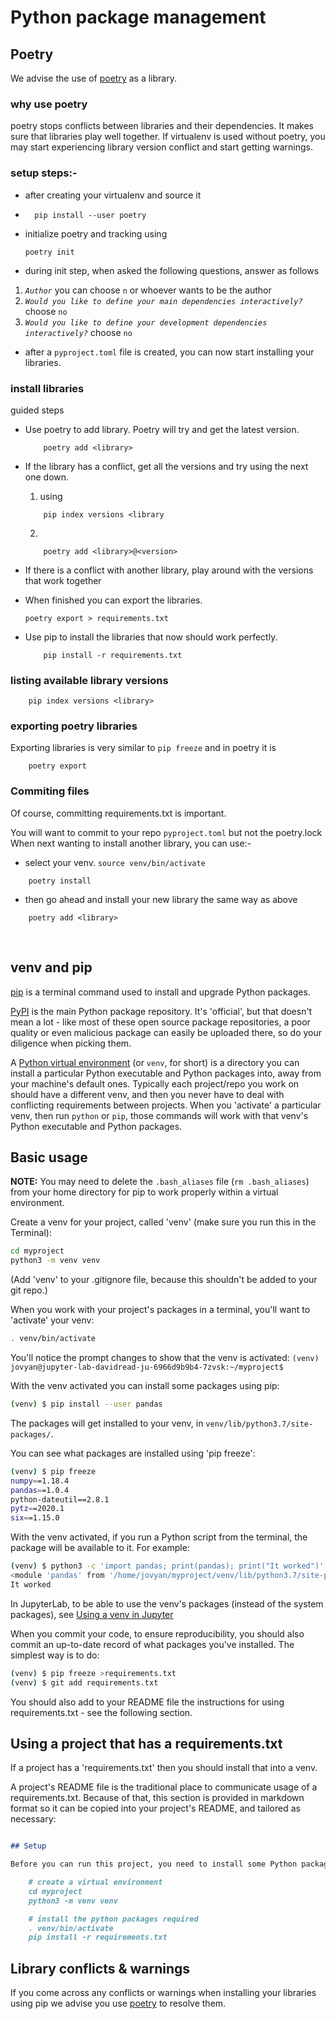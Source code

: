 # Python package management

## Poetry
We advise the use of [poetry](https://python-poetry.org/docs/) as a library.

### <b>why use poetry</b> 
poetry stops conflicts between libraries and their dependencies.
It makes sure that libraries play well together.
If virtualenv is used without poetry, you may start experiencing library version conflict and start getting warnings.

### <b>setup steps:-</b>
- after creating your virtualenv and source it
- ```
    pip install --user poetry
    ```
- initialize poetry and tracking using 
    ```
    poetry init
    ```
- during init step, when asked the following questions, answer as follows 
1. <i>`Author`</i> you can choose `n` or whoever wants to be the author
2. <i>`Would you like to define your main dependencies interactively?`</i> choose `no`
3. <i>`Would you like to define your development dependencies interactively?`</i> choose `no`
- after a `pyproject.toml` file is created, you can now start installing your libraries.

### <b>install libraries</b>
guided steps
- Use poetry to add library. Poetry will try and get the latest version.

    ```
        poetry add <library>
    ```
- If the library has a conflict, get all the versions and try using the next one down.
    1. using 
    ```
        pip index versions <library
    ```
    2.  
    ```
        poetry add <library>@<version>
    ```

- If there is a conflict with another library, play around with the versions that work together
- When finished you can export the libraries.
    ```
    poetry export > requirements.txt
    ```

- Use pip to install the libraries that now should work perfectly. 
    ```
        pip install -r requirements.txt
    ```


### <b>listing available library versions</b>
```
    pip index versions <library>
```


### <b>exporting poetry libraries</b>
Exporting libraries is very similar to `pip freeze` and in poetry it is 

```
    poetry export
```

### <b>Commiting files</b>
Of course, committing requirements.txt is important.

You will want to commit to your repo `pyproject.toml` but not the poetry.lock
When next wanting to install another library, you can use:-
- select your venv.
`source venv/bin/activate`

```
    poetry install
```

- then go ahead and install your new library the same way as above
```
    poetry add <library>
```

<br/>

## venv and pip

[pip](https://pip.pypa.io/en/stable/) is a terminal command used to install and upgrade Python packages.

[PyPI](https://pypi.org) is the main Python package repository. It's 'official', but that doesn't mean a lot - like most of these open source package repositories, a poor quality or even malicious package can easily be uploaded there, so do your diligence when picking them.

A [Python virtual environment](https://docs.python.org/3/tutorial/venv.html) (or `venv`, for short) is a directory you can install a particular Python executable and Python packages into, away from your machine's default ones. Typically each project/repo you work on should have a different venv, and then you never have to deal with conflicting requirements between projects. When you 'activate' a particular venv, then run `python` or `pip`, those commands will work with that venv's Python executable and Python packages.

## Basic usage

**NOTE:** You may need to delete the `.bash_aliases` file (`rm .bash_aliases`) from your home directory for pip to work properly within a virtual environment.

Create a venv for your project, called 'venv' (make sure you run this in the Terminal):

```bash
cd myproject
python3 -m venv venv
```

(Add 'venv' to your .gitignore file, because this shouldn't be added to your git repo.)

When you work with your project's packages in a terminal, you'll want to 'activate' your venv:

```bash
. venv/bin/activate
```

You'll notice the prompt changes to show that the venv is activated: `(venv) jovyan@jupyter-lab-davidread-ju-6966d9b9b4-7zvsk:~/myproject$`

With the venv activated you can install some packages using pip:

```bash
(venv) $ pip install --user pandas
```

The packages will get installed to your venv, in `venv/lib/python3.7/site-packages/`.

You can see what packages are installed using 'pip freeze':

```bash
(venv) $ pip freeze
numpy==1.18.4
pandas==1.0.4
python-dateutil==2.8.1
pytz==2020.1
six==1.15.0
```

With the venv activated, if you run a Python script from the terminal, the package will be available to it. For example:

```bash
(venv) $ python3 -c 'import pandas; print(pandas); print("It worked")'
<module 'pandas' from '/home/jovyan/myproject/venv/lib/python3.7/site-packages/pandas/__init__.py'>
It worked
```

In JupyterLab, to be able to use the venv's packages (instead of the system packages), see [Using a venv in Jupyter](index.html#using-a-virtual-environment-in-jupyter)

When you commit your code, to ensure reproducibility, you should also commit an up-to-date record of what packages you've installed. The simplest way is to do:

```bash
(venv) $ pip freeze >requirements.txt
(venv) $ git add requirements.txt
```

You should also add to your README file the instructions for using requirements.txt - see the following section.

## Using a project that has a requirements.txt

If a project has a 'requirements.txt' then you should install that into a venv.

A project's README file is the traditional place to communicate usage of a requirements.txt. Because of that, this section is provided in markdown format so it can be copied into your project's README, and tailored as necessary:

```markdown

## Setup

Before you can run this project, you need to install some Python packages using the terminal:

    # create a virtual environment
    cd myproject
    python3 -m venv venv

    # install the python packages required
    . venv/bin/activate
    pip install -r requirements.txt
```

## Library conflicts & warnings

If you come across any conflicts or warnings when installing your libraries using pip we advise you use [poetry](https://python-poetry.org/docs/) to resolve them.
